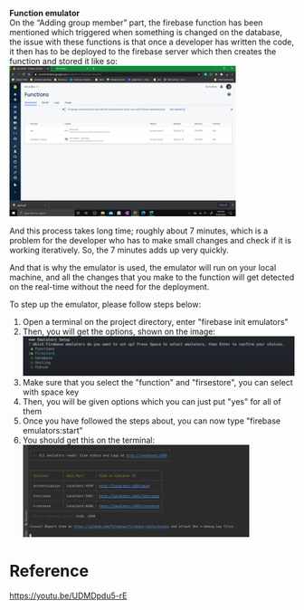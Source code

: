 **Function emulator**<br>
On the “Adding group member” part, the firebase function has been mentioned  which triggered when something is changed on the database, the issue with these functions is that once a developer has written the code, it then has to be deployed to the firebase server which then creates the function and stored it like so:
<img src="final_product/technical_documentation/images/firebase_functions.png" alt="drawing" width="400"/>

And this process takes long time; roughly about 7 minutes, which is a problem for the developer who has to make small changes and check if it is working iteratively. So, the 7 minutes adds up very quickly.

And that is why the emulator is used, the emulator will run on your local machine, and all the changes that you make to the function will get detected on the real-time without the need for the deployment.

To step up the emulator, please follow steps below:
1. Open a terminal on the project directory, enter "firebase init emulators"
2. Then, you will get the options, shown on the image: <img src="final_product/technical_documentation/images/firebase_emulator_i_options.png" alt="drawing" width="500"/>
3. Make sure that you select the "function" and "firsestore", you can select with space key
4. Then, you will be given options which you can just put "yes" for all of them 
5. Once you have followed the steps about, you can now type "firebase emulators:start"
6. You should get this on the terminal: <img src="final_product/technical_documentation/images/firebase_emulator_setup_success.png" alt="drawing" width="400"/>

# Reference #
https://youtu.be/UDMDpdu5-rE

